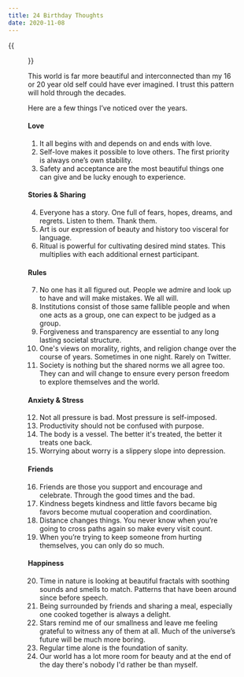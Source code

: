 ```yaml
---
title: 24 Birthday Thoughts
date: 2020-11-08
---
```


{{<figure src="/IMG_1548.png">}}

This world is far more beautiful and interconnected than my 16 or 20 year old self could have ever imagined. I trust this pattern will hold through the decades. 

Here are a few things I’ve noticed over the years. 

#### Love

1. It all begins with and depends on and ends with love. 
2. Self-love makes it possible to love others. The first priority is always one’s own stability.
3. Safety and acceptance are the most beautiful things one can give and be lucky enough to experience. 

#### Stories & Sharing

4. Everyone has a story. One full of fears, hopes, dreams, and regrets. Listen to them. Thank them.
5. Art is our expression of beauty and history too visceral for language. 
6. Ritual is powerful for cultivating desired mind states. This multiplies with each additional ernest participant. 

#### Rules

7. No one has it all figured out. People we admire and look up to have and will make mistakes. We all will. 
8. Institutions consist of those same fallible people and when one acts as a group, one can expect to be judged as a group.
9. Forgiveness and transparency are essential to any long lasting societal structure. 
10. One's views on morality, rights, and religion change over the course of years. Sometimes in one night. Rarely on Twitter. 
11. Society is nothing but the shared norms we all agree too. They can and will change to ensure every person freedom to explore themselves and the world. 

#### Anxiety & Stress

12. Not all pressure is bad. Most pressure is self-imposed. 
13. Productivity should not be confused with purpose. 
14. The body is a vessel. The better it's treated, the better it treats one back.
15. Worrying about worry is a slippery slope into depression. 

#### Friends

16. Friends are those you support and encourage and celebrate. Through the good times and the bad. 
17. Kindness begets kindness and little favors became big favors become mutual cooperation and coordination. 
18. Distance changes things. You never know when you’re going to cross paths again so make every visit count.
19. When you’re trying to keep someone from hurting themselves, you can only do so much.

#### Happiness

20. Time in nature is looking at beautiful fractals with soothing sounds and smells to match. Patterns that have been around since before speech. 
21. Being surrounded by friends and sharing a meal, especially one cooked together is always a delight. 
22. Stars remind me of our smallness and leave me feeling grateful to witness any of them at all. Much of the universe’s future will be much more boring. 
23. Regular time alone is the foundation of sanity. 
24. Our world has a lot more room for beauty and at the end of the day there's nobody I'd rather be than myself. 